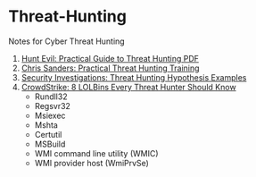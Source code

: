 # Threat-Hunting
Notes for Cyber Threat Hunting

1. [Hunt Evil: Practical Guide to Threat Hunting PDF](https://www.threathunting.net/files/hunt-evil-practical-guide-threat-hunting.pdf)
2. [Chris Sanders: Practical Threat Hunting Training](https://chrissanders.org/training/threat-hunting-training/)
3. [Security Investigations: Threat Hunting Hypothesis Examples](https://www.socinvestigation.com/threat-hunting-hypothesis-examples-start-for-a-good-hunt/)
4. [CrowdStrike: 8 LOLBins Every Threat Hunter Should Know](https://www.crowdstrike.com/resources/white-papers/8-lolbins-every-threat-hunter-should-know/)
    - Rundll32
    - Regsvr32
    - Msiexec
    - Mshta
    - Certutil
    - MSBuild
    - WMI command line utility (WMIC)
    - WMI provider host (WmiPrvSe)